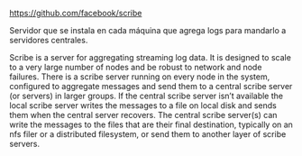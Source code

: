 https://github.com/facebook/scribe

Servidor que se instala en cada máquina que agrega logs para mandarlo a servidores centrales.

Scribe is a server for aggregating streaming log data. It is designed to scale to a very large number of nodes and be robust to network and node failures. There is a scribe server running on every node in the system, configured to aggregate messages and send them to a central scribe server (or servers) in larger groups. If the central scribe server isn’t available the local scribe server writes the messages to a file on local disk and sends them when the central server recovers. The central scribe server(s) can write the messages to the files that are their final destination, typically on an nfs filer or a distributed filesystem, or send them to another layer of scribe servers.
